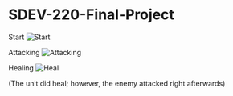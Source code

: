 # SDEV-220-Final-Project
Start
![Start](https://user-images.githubusercontent.com/90055407/181952085-2df2ba41-6dd1-4024-9c18-d9d345111965.png)

Attacking
![Attacking](https://user-images.githubusercontent.com/90055407/181952234-480b6966-97c8-4690-8536-e4b666d31e14.png)

Healing
![Heal](https://user-images.githubusercontent.com/90055407/181952522-573ef494-2e42-41ed-af14-1a70c5641443.png)

(The unit did heal; however, the enemy attacked right afterwards)
